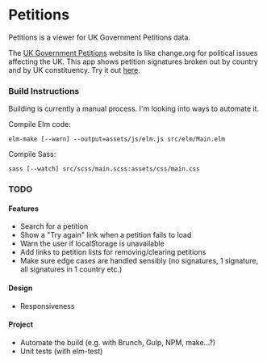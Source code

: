 # Petitions

Petitions is a viewer for UK Government Petitions data.

The [UK Government Petitions](https://petition.parliament.uk/) website is like change.org for political issues affecting the UK. This app shows petition signatures broken out by country and by UK constituency. Try it out [here](http://petitions.deepilla.com).

### Build Instructions

Building is currently a manual process. I'm looking into ways to automate it.

Compile Elm code:

`elm-make [--warn] --output=assets/js/elm.js src/elm/Main.elm`

Compile Sass:

`sass [--watch] src/scss/main.scss:assets/css/main.css`

### TODO

#### Features

- Search for a petition
- Show a "Try again" link when a petition fails to load
- Warn the user if localStorage is unavailable
- Add links to petition lists for removing/clearing petitions
- Make sure edge cases are handled sensibly (no signatures, 1 signature, all signatures in 1 country etc.)

#### Design

- Responsiveness

#### Project

- Automate the build (e.g. with Brunch, Gulp, NPM, make...?)
- Unit tests (with elm-test)
